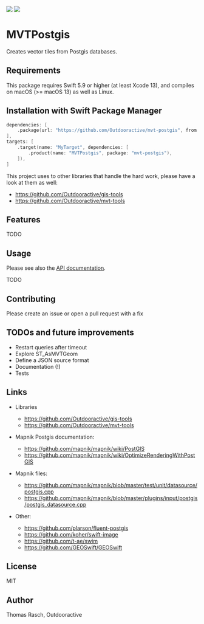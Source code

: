 [![](https://img.shields.io/endpoint?url=https%3A%2F%2Fswiftpackageindex.com%2Fapi%2Fpackages%2FOutdooractive%2Fmvt-postgis%2Fbadge%3Ftype%3Dswift-versions)](https://swiftpackageindex.com/Outdooractive/mvt-postgis)
[![](https://img.shields.io/endpoint?url=https%3A%2F%2Fswiftpackageindex.com%2Fapi%2Fpackages%2FOutdooractive%2Fmvt-postgis%2Fbadge%3Ftype%3Dplatforms)](https://swiftpackageindex.com/Outdooractive/mvt-postgis)

# MVTPostgis

Creates vector tiles from Postgis databases.

## Requirements

This package requires Swift 5.9 or higher (at least Xcode 13), and compiles on macOS (\>= macOS 13) as well as Linux.

## Installation with Swift Package Manager

```swift
dependencies: [
    .package(url: "https://github.com/Outdooractive/mvt-postgis", from: "1.0.4"),
],
targets: [
    .target(name: "MyTarget", dependencies: [
        .product(name: "MVTPostgis", package: "mvt-postgis"),
    ]),
]
```

This project uses to other libraries that handle the hard work, please have a look at them as well:
- https://github.com/Outdooractive/gis-tools
- https://github.com/Outdooractive/mvt-tools

## Features

TODO

## Usage

Please see also the [API documentation](https://swiftpackageindex.com/Outdooractive/mvt-postgis/main/documentation/mvtpostgis).

TODO

## Contributing

Please create an issue or open a pull request with a fix

## TODOs and future improvements

- Restart queries after timeout
- Explore ST_AsMVTGeom
- Define a JSON source format
- Documentation (!)
- Tests

## Links

- Libraries
    - https://github.com/Outdooractive/gis-tools
    - https://github.com/Outdooractive/mvt-tools

- Mapnik Postgis documentation:
    - https://github.com/mapnik/mapnik/wiki/PostGIS
    - https://github.com/mapnik/mapnik/wiki/OptimizeRenderingWithPostGIS

- Mapnik files:
    - https://github.com/mapnik/mapnik/blob/master/test/unit/datasource/postgis.cpp
    - https://github.com/mapnik/mapnik/blob/master/plugins/input/postgis/postgis_datasource.cpp

- Other:
    - https://github.com/plarson/fluent-postgis
    - https://github.com/koher/swift-image
    - https://github.com/t-ae/swim
    - https://github.com/GEOSwift/GEOSwift

## License

MIT

## Author

Thomas Rasch, Outdooractive
